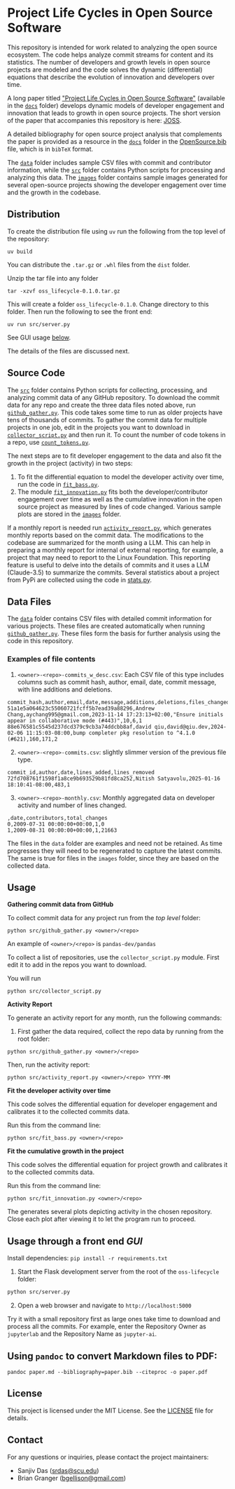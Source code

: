 # Project Life Cycles in Open Source Software

This repository is intended for work related to analyzing the open source ecosystem. The code helps analyze commit streams for content and its statistics. The number of developers and growth levels in open source projects are modeled and the code solves the dynamic (differential) equations that describe the evolution of innovation and developers over time. 

A long paper titled ["Project Life Cycles in Open Source Software"](https://github.com/srdas/oss-lifecycle/blob/main/docs/OS_Innovation.pdf) (available in the [`docs`](https://github.com/srdas/oss-lifecycle/blob/main/docs/) folder) develops dynamic models of developer engagement and innovation that leads to growth in open source projects. The short version of the paper that accompanies this repository is here: [JOSS](https://github.com/srdas/oss-lifecycle/blob/main/paper.pdf).

A detailed bibliography for open source project analysis that complements the paper is provided as a resource in the [`docs`](https://github.com/srdas/oss-lifecycle/blob/main/docs/) folder in the [OpenSource.bib](https://github.com/srdas/oss-lifecycle/blob/main/docs/OpenSource.bib) file, which is in `bibTeX` format.

The [`data`](https://github.com/srdas/oss-lifecycle/tree/main/data) folder includes sample CSV files with commit and contributor information, while the [`src`](https://github.com/srdas/oss-lifecycle/tree/main/src) folder contains Python scripts for processing and analyzing this data. The [`images`](https://github.com/srdas/oss-lifecycle/tree/main/images) folder contains sample images generated for several open-source projects showing the developer engagement over time and the growth in the codebase.  


## Distribution

To create the distribution file using `uv` run the following from the top level of the repository:
```
uv build
```

You can distribute the `.tar.gz` or `.whl` files from the `dist` folder.

Unzip the tar file into any folder
```
tar -xzvf oss_lifecycle-0.1.0.tar.gz
```

This will create a folder `oss_lifecycle-0.1.0`. Change directory to this folder. Then run the following to see the front end:
```
uv run src/server.py
```

See GUI usage [below](#usage-through-a-front-end-gui).

The details of the files are discussed next. 

## Source Code

The [`src`](https://github.com/srdas/oss-lifecycle/tree/main/src) folder contains Python scripts for collecting, processing, and analyzing commit data of any GitHub repository. To download the commit data for any repo and create the three data files noted above, run [`github_gather.py`](https://github.com/srdas/oss-lifecycle/blob/main/src/github_gather.py). This code takes some time to run as older projects have tens of thousands of commits. To gather the commit data for multiple projects in one job, edit in the projects you want to download in [`collector_script.py`](https://github.com/srdas/oss-lifecycle/blob/main/src/collector_script.py) and then run it. To count the number of code tokens in a repo, use [`count_tokens.py`](https://github.com/srdas/oss-lifecycle/blob/main/src/count_tokens.py).

The next steps are to fit developer engagement to the data and also fit the growth in the project (activity) in two steps:
1. To fit the differential equation to model the developer activity over time, run the code in [`fit_bass.py`](https://github.com/srdas/oss-lifecycle/blob/main/src/fit_bass.py). 
2. The module [`fit_innovation.py`](https://github.com/srdas/oss-lifecycle/blob/main/src/fit_innovation.py) fits both the developer/contributor engagement over time as well as the cumulative innovation in the open source project as measured by lines of code changed. Various sample plots are stored in the [`images`](https://github.com/srdas/oss-lifecycle/tree/main/images) folder. 

If a monthly report is needed run [`activity_report.py`](https://github.com/srdas/oss-lifecycle/blob/main/src/activity_report.py), which generates monthly reports based on the commit data. The modifications to the codebase are summarized for the month using a LLM. This can help in preparing a monthly report for internal of external reporting, for example, a project that may need to report to the Linux Foundation. This reporting feature is useful to delve into the details of commits and it uses a LLM (Claude-3.5) to summarize the commits. Several statistics about a project from PyPi are collected using the code in [stats.py](https://github.com/srdas/oss-lifecycle/blob/main/src/stats.py).

## Data Files

The [`data`](https://github.com/srdas/oss-lifecycle/tree/main/data) folder contains CSV files with detailed commit information for various projects. These files are created automatically when running [`github_gather.py`](https://github.com/srdas/oss-lifecycle/blob/main/src/github_gather.py). These files form the basis for further analysis using the code in this repository. 

### Examples of file contents

1. `<owner>-<repo>-commits_w_desc.csv`: 
Each CSV file of this type includes columns such as commit hash, author, email, date, commit message, with line additions and deletions.

```csv
commit_hash,author,email,date,message,additions,deletions,files_changed
51a1e5a064623c55060721fcff5b7ead39a88296,Andrew Chang,aychang995@gmail.com,2023-11-14 17:23:13+02:00,"Ensure initials appear in collaborative mode (#443)",10,6,1
88e676581c5545d237dcd379c9cb3a74ddcbb8af,david qiu,david@qiu.dev,2024-02-06 11:15:03-08:00,bump completer pkg resolution to ^4.1.0 (#621),160,171,2
```

2. `<owner>-<repo>-commits.csv`: slightly slimmer version of the previous file type. 

```csv
commit_id,author,date,lines_added,lines_removed
72fd708761f1598f1a8ce9b693529b81fd8ca252,Nitish Satyavolu,2025-01-16 18:10:41-08:00,483,1
```

3. `<owner>-<repo>-monthly.csv`: Monthly aggregated data on developer activity and number of lines changed.

```csv
,date,contributors,total_changes
0,2009-07-31 00:00:00+00:00,1,0
1,2009-08-31 00:00:00+00:00,1,21663
```

The files in the `data` folder are examples and need not be retained. As time progresses they will need to be regenerated to capture the latest commits. The same is true for files in the `images` folder, since they are based on the collected data. 


## Usage

**Gathering commit data from GitHub**

To collect commit data for any project run from the *top level* folder:

```
python src/github_gather.py <owner>/<repo>
```

An example of `<owner>/<repo>` is `pandas-dev/pandas`

To collect a list of repositories, use the `collector_script.py` module. First edit it to add in the repos you want to download. 

You will run 

```
python src/collector_script.py
```

**Activity Report**

To generate an activity report for any month, run the following commands:

1. First gather the data required, collect the repo data by running from the root folder:

```
python src/github_gather.py <owner>/<repo>
```

Then, run the activity report: 

```
python src/activity_report.py <owner>/<repo> YYYY-MM
```

**Fit the developer activity over time**

This code solves the differential equation for developer engagement and calibrates it to the collected commits data. 

Run this from the command line:

```
python src/fit_bass.py <owner>/<repo>
```

**Fit the cumulative growth in the project**

This code solves the differential equation for project growth and calibrates it to the collected commits data. 


Run this from the command line:

```
python src/fit_innovation.py <owner>/<repo>
```

The generates several plots depicting activity in the chosen repository. Close each plot after viewing it to let the program run to proceed. 

## Usage through a front end *GUI*

Install dependencies: `pip install -r requirements.txt`

1. Start the Flask development server from the root of the `oss-lifecycle` folder:
```bash
python src/server.py
```
2. Open a web browser and navigate to `http://localhost:5000`

Try it with a small repository first as large ones take time to download and process all the commits. For example, enter the Repository Owner as `jupyterlab` and the Repository Name as `jupyter-ai`. 

## Using `pandoc` to convert Markdown files to PDF:

```
pandoc paper.md --bibliography=paper.bib --citeproc -o paper.pdf
```

## License
This project is licensed under the MIT License. See the [LICENSE](https://github.com/srdas/oss-lifecycle/blob/main/LICENSE) file for details.

## Contact
For any questions or inquiries, please contact the project maintainers:
- Sanjiv Das (srdas@scu.edu)
- Brian Granger (bgellison@gmail.com)

